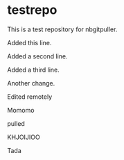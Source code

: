 # testrepo
This is a test repository for nbgitpuller.

Added this line.

Added a second line.

Added a third line.

Another change.

Edited remotely

Momomo

pulled

KHJOIJIOO

Tada
